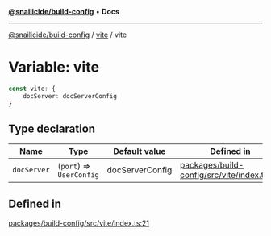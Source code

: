 [**@snailicide/build-config**](../../README.md) • **Docs**

---

[@snailicide/build-config](../../README.md) / [vite](../README.md) / vite

# Variable: vite

```ts
const vite: {
    docServer: docServerConfig
}
```

## Type declaration

| Name | Type | Default value | Defined in |
| --- | --- | --- | --- |
| `docServer` | (`port`) => `UserConfig` | docServerConfig | [packages/build-config/src/vite/index.ts:22](https://github.com/gbtunney/snailicide-monorepo/blob/master/packages/build-config/src/vite/index.ts#L22) |

## Defined in

[packages/build-config/src/vite/index.ts:21](https://github.com/gbtunney/snailicide-monorepo/blob/master/packages/build-config/src/vite/index.ts#L21)
